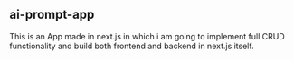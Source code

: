 ## ai-prompt-app

This is an App made in next.js in which i am going to implement full CRUD functionality and build both frontend and backend in next.js itself.
